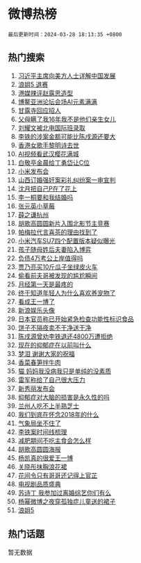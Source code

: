 # 微博热榜

`最后更新时间：2024-03-28 18:13:35 +0800`

## 热门搜索

1. [习近平主席向美方人士详解中国发展](https://m.weibo.cn/search?containerid=100103type%3D1%26t%3D10%26q%3D%23%E4%B9%A0%E8%BF%91%E5%B9%B3%E4%B8%BB%E5%B8%AD%E5%90%91%E7%BE%8E%E6%96%B9%E4%BA%BA%E5%A3%AB%E8%AF%A6%E8%A7%A3%E4%B8%AD%E5%9B%BD%E5%8F%91%E5%B1%95%23&stream_entry_id=51&isnewpage=1&extparam=seat%3D1%26filter_type%3Drealtimehot%26c_type%3D51%26stream_entry_id%3D51%26pos%3D0%26q%3D%2523%25E4%25B9%25A0%25E8%25BF%2591%25E5%25B9%25B3%25E4%25B8%25BB%25E5%25B8%25AD%25E5%2590%2591%25E7%25BE%258E%25E6%2596%25B9%25E4%25BA%25BA%25E5%25A3%25AB%25E8%25AF%25A6%25E8%25A7%25A3%25E4%25B8%25AD%25E5%259B%25BD%25E5%258F%2591%25E5%25B1%2595%2523%26dgr%3D0%26cate%3D10103%26display_time%3D1711620814%26pre_seqid%3D171162081462501554302)
1. [浪姐5 退赛](https://m.weibo.cn/search?containerid=100103type%3D1%26t%3D10%26q%3D%E6%B5%AA%E5%A7%905+%E9%80%80%E8%B5%9B&stream_entry_id=31&isnewpage=1&extparam=seat%3D1%26realpos%3D1%26band_rank%3D1%26pos%3D0%26c_type%3D31%26cate%3D5001%26lcate%3D5001%26stream_entry_id%3D31%26filter_type%3Drealtimehot%26q%3D%25E6%25B5%25AA%25E5%25A7%25905%2520%25E9%2580%2580%25E8%25B5%259B%26flag%3D1%26dgr%3D0%26display_time%3D1711620814%26pre_seqid%3D171162081462501554302)
1. [港媒辣评赵露思造型](https://m.weibo.cn/search?containerid=100103type%3D1%26t%3D10%26q%3D%23%E6%B8%AF%E5%AA%92%E8%BE%A3%E8%AF%84%E8%B5%B5%E9%9C%B2%E6%80%9D%E9%80%A0%E5%9E%8B%23&stream_entry_id=31&isnewpage=1&extparam=seat%3D1%26realpos%3D2%26band_rank%3D2%26pos%3D1%26c_type%3D31%26cate%3D5001%26lcate%3D5001%26stream_entry_id%3D31%26filter_type%3Drealtimehot%26q%3D%2523%25E6%25B8%25AF%25E5%25AA%2592%25E8%25BE%25A3%25E8%25AF%2584%25E8%25B5%25B5%25E9%259C%25B2%25E6%2580%259D%25E9%2580%25A0%25E5%259E%258B%2523%26flag%3D1%26dgr%3D0%26display_time%3D1711620814%26pre_seqid%3D171162081462501554302)
1. [博鳌亚洲论坛会场AI元素满满](https://m.weibo.cn/search?containerid=100103type%3D1%26t%3D10%26q%3D%23%E5%8D%9A%E9%B3%8C%E4%BA%9A%E6%B4%B2%E8%AE%BA%E5%9D%9B%E4%BC%9A%E5%9C%BAAI%E5%85%83%E7%B4%A0%E6%BB%A1%E6%BB%A1%23&stream_entry_id=31&isnewpage=1&extparam=seat%3D1%26realpos%3D3%26band_rank%3D3%26pos%3D2%26c_type%3D31%26cate%3D5001%26lcate%3D5001%26stream_entry_id%3D31%26filter_type%3Drealtimehot%26q%3D%2523%25E5%258D%259A%25E9%25B3%258C%25E4%25BA%259A%25E6%25B4%25B2%25E8%25AE%25BA%25E5%259D%259B%25E4%25BC%259A%25E5%259C%25BAAI%25E5%2585%2583%25E7%25B4%25A0%25E6%25BB%25A1%25E6%25BB%25A1%2523%26flag%3D1%26dgr%3D0%26display_time%3D1711620814%26pre_seqid%3D171162081462501554302)
1. [甘露寺回应招人](https://m.weibo.cn/search?containerid=100103type%3D1%26t%3D10%26q%3D%23%E7%94%98%E9%9C%B2%E5%AF%BA%E5%9B%9E%E5%BA%94%E6%8B%9B%E4%BA%BA%23&stream_entry_id=31&isnewpage=1&extparam=seat%3D1%26realpos%3D4%26band_rank%3D4%26pos%3D3%26c_type%3D31%26cate%3D5001%26lcate%3D5001%26stream_entry_id%3D31%26filter_type%3Drealtimehot%26q%3D%2523%25E7%2594%2598%25E9%259C%25B2%25E5%25AF%25BA%25E5%259B%259E%25E5%25BA%2594%25E6%258B%259B%25E4%25BA%25BA%2523%26flag%3D32768%26dgr%3D0%26display_time%3D1711620814%26pre_seqid%3D171162081462501554302)
1. [父母瞒了我16年我不是他们亲生女儿](https://m.weibo.cn/search?containerid=100103type%3D1%26t%3D10%26q%3D%23%E7%88%B6%E6%AF%8D%E7%9E%92%E4%BA%86%E6%88%9116%E5%B9%B4%E6%88%91%E4%B8%8D%E6%98%AF%E4%BB%96%E4%BB%AC%E4%BA%B2%E7%94%9F%E5%A5%B3%E5%84%BF%23&stream_entry_id=31&isnewpage=1&extparam=seat%3D1%26realpos%3D5%26band_rank%3D5%26pos%3D4%26c_type%3D31%26cate%3D5001%26lcate%3D5001%26stream_entry_id%3D31%26filter_type%3Drealtimehot%26q%3D%2523%25E7%2588%25B6%25E6%25AF%258D%25E7%259E%2592%25E4%25BA%2586%25E6%2588%259116%25E5%25B9%25B4%25E6%2588%2591%25E4%25B8%258D%25E6%2598%25AF%25E4%25BB%2596%25E4%25BB%25AC%25E4%25BA%25B2%25E7%2594%259F%25E5%25A5%25B3%25E5%2584%25BF%2523%26flag%3D1%26dgr%3D0%26display_time%3D1711620814%26pre_seqid%3D171162081462501554302)
1. [刘耀文被北电国际班录取](https://m.weibo.cn/search?containerid=100103type%3D1%26t%3D10%26q%3D%23%E5%88%98%E8%80%80%E6%96%87%E8%A2%AB%E5%8C%97%E7%94%B5%E5%9B%BD%E9%99%85%E7%8F%AD%E5%BD%95%E5%8F%96%23&stream_entry_id=31&isnewpage=1&extparam=seat%3D1%26realpos%3D6%26band_rank%3D6%26pos%3D5%26c_type%3D31%26cate%3D5001%26lcate%3D5001%26stream_entry_id%3D31%26filter_type%3Drealtimehot%26q%3D%2523%25E5%2588%2598%25E8%2580%2580%25E6%2596%2587%25E8%25A2%25AB%25E5%258C%2597%25E7%2594%25B5%25E5%259B%25BD%25E9%2599%2585%25E7%258F%25AD%25E5%25BD%2595%25E5%258F%2596%2523%26flag%3D1%26dgr%3D0%26display_time%3D1711620814%26pre_seqid%3D171162081462501554302)
1. [李铁的涉案金额可能比陈戌源还要大](https://m.weibo.cn/search?containerid=100103type%3D1%26t%3D10%26q%3D%23%E6%9D%8E%E9%93%81%E7%9A%84%E6%B6%89%E6%A1%88%E9%87%91%E9%A2%9D%E5%8F%AF%E8%83%BD%E6%AF%94%E9%99%88%E6%88%8C%E6%BA%90%E8%BF%98%E8%A6%81%E5%A4%A7%23&stream_entry_id=31&isnewpage=1&extparam=seat%3D1%26realpos%3D7%26band_rank%3D7%26pos%3D6%26c_type%3D31%26cate%3D5001%26lcate%3D5001%26stream_entry_id%3D31%26filter_type%3Drealtimehot%26q%3D%2523%25E6%259D%258E%25E9%2593%2581%25E7%259A%2584%25E6%25B6%2589%25E6%25A1%2588%25E9%2587%2591%25E9%25A2%259D%25E5%258F%25AF%25E8%2583%25BD%25E6%25AF%2594%25E9%2599%2588%25E6%2588%258C%25E6%25BA%2590%25E8%25BF%2598%25E8%25A6%2581%25E5%25A4%25A7%2523%26flag%3D1%26dgr%3D0%26display_time%3D1711620814%26pre_seqid%3D171162081462501554302)
1. [香港女歌手黎明诗去世](https://m.weibo.cn/search?containerid=100103type%3D1%26t%3D10%26q%3D%23%E9%A6%99%E6%B8%AF%E5%A5%B3%E6%AD%8C%E6%89%8B%E9%BB%8E%E6%98%8E%E8%AF%97%E5%8E%BB%E4%B8%96%23&stream_entry_id=31&isnewpage=1&extparam=seat%3D1%26realpos%3D8%26band_rank%3D8%26pos%3D7%26c_type%3D31%26cate%3D5001%26lcate%3D5001%26stream_entry_id%3D31%26filter_type%3Drealtimehot%26q%3D%2523%25E9%25A6%2599%25E6%25B8%25AF%25E5%25A5%25B3%25E6%25AD%258C%25E6%2589%258B%25E9%25BB%258E%25E6%2598%258E%25E8%25AF%2597%25E5%258E%25BB%25E4%25B8%2596%2523%26flag%3D1%26dgr%3D0%26display_time%3D1711620814%26pre_seqid%3D171162081462501554302)
1. [AI视频看武汉樱花满城](https://m.weibo.cn/search?containerid=100103type%3D1%26t%3D10%26q%3D%23AI%E8%A7%86%E9%A2%91%E7%9C%8B%E6%AD%A6%E6%B1%89%E6%A8%B1%E8%8A%B1%E6%BB%A1%E5%9F%8E%23&stream_entry_id=31&isnewpage=1&extparam=seat%3D1%26realpos%3D9%26band_rank%3D9%26pos%3D8%26c_type%3D31%26cate%3D5001%26lcate%3D5001%26stream_entry_id%3D31%26filter_type%3Drealtimehot%26q%3D%2523AI%25E8%25A7%2586%25E9%25A2%2591%25E7%259C%258B%25E6%25AD%25A6%25E6%25B1%2589%25E6%25A8%25B1%25E8%258A%25B1%25E6%25BB%25A1%25E5%259F%258E%2523%26flag%3D32768%26dgr%3D0%26display_time%3D1711620814%26pre_seqid%3D171162081462501554302)
1. [白敬亭金晨给丁勇岱让C位](https://m.weibo.cn/search?containerid=100103type%3D1%26t%3D10%26q%3D%23%E7%99%BD%E6%95%AC%E4%BA%AD%E9%87%91%E6%99%A8%E7%BB%99%E4%B8%81%E5%8B%87%E5%B2%B1%E8%AE%A9C%E4%BD%8D%23&stream_entry_id=31&isnewpage=1&extparam=seat%3D1%26realpos%3D10%26band_rank%3D10%26pos%3D9%26c_type%3D31%26cate%3D5001%26lcate%3D5001%26stream_entry_id%3D31%26filter_type%3Drealtimehot%26q%3D%2523%25E7%2599%25BD%25E6%2595%25AC%25E4%25BA%25AD%25E9%2587%2591%25E6%2599%25A8%25E7%25BB%2599%25E4%25B8%2581%25E5%258B%2587%25E5%25B2%25B1%25E8%25AE%25A9C%25E4%25BD%258D%2523%26flag%3D1%26dgr%3D0%26display_time%3D1711620814%26pre_seqid%3D171162081462501554302)
1. [小米发布会](https://m.weibo.cn/search?containerid=100103type%3D1%26t%3D10%26q%3D%E5%B0%8F%E7%B1%B3%E5%8F%91%E5%B8%83%E4%BC%9A&stream_entry_id=31&isnewpage=1&extparam=seat%3D1%26realpos%3D11%26band_rank%3D11%26pos%3D10%26c_type%3D31%26cate%3D5001%26lcate%3D5001%26stream_entry_id%3D31%26filter_type%3Drealtimehot%26q%3D%25E5%25B0%258F%25E7%25B1%25B3%25E5%258F%2591%25E5%25B8%2583%25E4%25BC%259A%26flag%3D1%26dgr%3D0%26display_time%3D1711620814%26pre_seqid%3D171162081462501554302)
1. [山西订婚强奸案彩礼纠纷案一审宣判](https://m.weibo.cn/search?containerid=100103type%3D1%26t%3D10%26q%3D%23%E5%B1%B1%E8%A5%BF%E8%AE%A2%E5%A9%9A%E5%BC%BA%E5%A5%B8%E6%A1%88%E5%BD%A9%E7%A4%BC%E7%BA%A0%E7%BA%B7%E6%A1%88%E4%B8%80%E5%AE%A1%E5%AE%A3%E5%88%A4%23&stream_entry_id=31&isnewpage=1&extparam=seat%3D1%26realpos%3D12%26band_rank%3D12%26pos%3D11%26c_type%3D31%26cate%3D5001%26lcate%3D5001%26stream_entry_id%3D31%26filter_type%3Drealtimehot%26q%3D%2523%25E5%25B1%25B1%25E8%25A5%25BF%25E8%25AE%25A2%25E5%25A9%259A%25E5%25BC%25BA%25E5%25A5%25B8%25E6%25A1%2588%25E5%25BD%25A9%25E7%25A4%25BC%25E7%25BA%25A0%25E7%25BA%25B7%25E6%25A1%2588%25E4%25B8%2580%25E5%25AE%25A1%25E5%25AE%25A3%25E5%2588%25A4%2523%26flag%3D2%26dgr%3D0%26display_time%3D1711620814%26pre_seqid%3D171162081462501554302)
1. [沈月把自己P在了花上](https://m.weibo.cn/search?containerid=100103type%3D1%26t%3D10%26q%3D%23%E6%B2%88%E6%9C%88%E6%8A%8A%E8%87%AA%E5%B7%B1P%E5%9C%A8%E4%BA%86%E8%8A%B1%E4%B8%8A%23&stream_entry_id=31&isnewpage=1&extparam=seat%3D1%26realpos%3D13%26band_rank%3D13%26pos%3D12%26c_type%3D31%26cate%3D5001%26lcate%3D5001%26stream_entry_id%3D31%26filter_type%3Drealtimehot%26q%3D%2523%25E6%25B2%2588%25E6%259C%2588%25E6%258A%258A%25E8%2587%25AA%25E5%25B7%25B1P%25E5%259C%25A8%25E4%25BA%2586%25E8%258A%25B1%25E4%25B8%258A%2523%26flag%3D1%26dgr%3D0%26display_time%3D1711620814%26pre_seqid%3D171162081462501554302)
1. [李一桐要和我结婚吗](https://m.weibo.cn/search?containerid=100103type%3D1%26t%3D10%26q%3D%23%E6%9D%8E%E4%B8%80%E6%A1%90%E8%A6%81%E5%92%8C%E6%88%91%E7%BB%93%E5%A9%9A%E5%90%97%23&stream_entry_id=31&isnewpage=1&extparam=seat%3D1%26realpos%3D14%26band_rank%3D14%26pos%3D13%26c_type%3D31%26cate%3D5001%26lcate%3D5001%26stream_entry_id%3D31%26filter_type%3Drealtimehot%26q%3D%2523%25E6%259D%258E%25E4%25B8%2580%25E6%25A1%2590%25E8%25A6%2581%25E5%2592%258C%25E6%2588%2591%25E7%25BB%2593%25E5%25A9%259A%25E5%2590%2597%2523%26flag%3D1%26dgr%3D0%26display_time%3D1711620814%26pre_seqid%3D171162081462501554302)
1. [张元英小草莓](https://m.weibo.cn/search?containerid=100103type%3D1%26t%3D10%26q%3D%23%E5%BC%A0%E5%85%83%E8%8B%B1%E5%B0%8F%E8%8D%89%E8%8E%93%23&stream_entry_id=31&isnewpage=1&extparam=seat%3D1%26realpos%3D15%26band_rank%3D15%26pos%3D14%26c_type%3D31%26cate%3D5001%26lcate%3D5001%26stream_entry_id%3D31%26filter_type%3Drealtimehot%26q%3D%2523%25E5%25BC%25A0%25E5%2585%2583%25E8%258B%25B1%25E5%25B0%258F%25E8%258D%2589%25E8%258E%2593%2523%26flag%3D0%26dgr%3D0%26display_time%3D1711620814%26pre_seqid%3D171162081462501554302)
1. [薛之谦杭州](https://m.weibo.cn/search?containerid=100103type%3D1%26t%3D10%26q%3D%E8%96%9B%E4%B9%8B%E8%B0%A6%E6%9D%AD%E5%B7%9E&stream_entry_id=31&isnewpage=1&extparam=seat%3D1%26realpos%3D16%26band_rank%3D16%26pos%3D15%26c_type%3D31%26cate%3D5001%26lcate%3D5001%26stream_entry_id%3D31%26filter_type%3Drealtimehot%26q%3D%25E8%2596%259B%25E4%25B9%258B%25E8%25B0%25A6%25E6%259D%25AD%25E5%25B7%259E%26flag%3D1%26dgr%3D0%26display_time%3D1711620814%26pre_seqid%3D171162081462501554302)
1. [胡歌高圆圆新片入围北影节主竞赛](https://m.weibo.cn/search?containerid=100103type%3D1%26t%3D10%26q%3D%23%E8%83%A1%E6%AD%8C%E9%AB%98%E5%9C%86%E5%9C%86%E6%96%B0%E7%89%87%E5%85%A5%E5%9B%B4%E5%8C%97%E5%BD%B1%E8%8A%82%E4%B8%BB%E7%AB%9E%E8%B5%9B%23&stream_entry_id=31&isnewpage=1&extparam=seat%3D1%26realpos%3D17%26band_rank%3D17%26pos%3D16%26c_type%3D31%26cate%3D5001%26lcate%3D5001%26stream_entry_id%3D31%26filter_type%3Drealtimehot%26q%3D%2523%25E8%2583%25A1%25E6%25AD%258C%25E9%25AB%2598%25E5%259C%2586%25E5%259C%2586%25E6%2596%25B0%25E7%2589%2587%25E5%2585%25A5%25E5%259B%25B4%25E5%258C%2597%25E5%25BD%25B1%25E8%258A%2582%25E4%25B8%25BB%25E7%25AB%259E%25E8%25B5%259B%2523%26flag%3D1%26dgr%3D0%26display_time%3D1711620814%26pre_seqid%3D171162081462501554302)
1. [帕梅拉代言喜茶的理由找到了](https://m.weibo.cn/search?containerid=100103type%3D1%26t%3D10%26q%3D%23%E5%B8%95%E6%A2%85%E6%8B%89%E4%BB%A3%E8%A8%80%E5%96%9C%E8%8C%B6%E7%9A%84%E7%90%86%E7%94%B1%E6%89%BE%E5%88%B0%E4%BA%86%23&stream_entry_id=31&isnewpage=1&extparam=seat%3D1%26realpos%3D18%26band_rank%3D18%26pos%3D17%26c_type%3D31%26cate%3D5001%26lcate%3D5001%26stream_entry_id%3D31%26filter_type%3Drealtimehot%26q%3D%2523%25E5%25B8%2595%25E6%25A2%2585%25E6%258B%2589%25E4%25BB%25A3%25E8%25A8%2580%25E5%2596%259C%25E8%258C%25B6%25E7%259A%2584%25E7%2590%2586%25E7%2594%25B1%25E6%2589%25BE%25E5%2588%25B0%25E4%25BA%2586%2523%26flag%3D0%26dgr%3D0%26adid%3D229358%26display_time%3D1711620814%26pre_seqid%3D171162081462501554302)
1. [小米汽车SU7四个配置版本疑似曝光](https://m.weibo.cn/search?containerid=100103type%3D1%26t%3D10%26q%3D%23%E5%B0%8F%E7%B1%B3%E6%B1%BD%E8%BD%A6SU7%E5%9B%9B%E4%B8%AA%E9%85%8D%E7%BD%AE%E7%89%88%E6%9C%AC%E7%96%91%E4%BC%BC%E6%9B%9D%E5%85%89%23&stream_entry_id=31&isnewpage=1&extparam=seat%3D1%26realpos%3D19%26band_rank%3D19%26pos%3D18%26c_type%3D31%26cate%3D5001%26lcate%3D5001%26stream_entry_id%3D31%26filter_type%3Drealtimehot%26q%3D%2523%25E5%25B0%258F%25E7%25B1%25B3%25E6%25B1%25BD%25E8%25BD%25A6SU7%25E5%259B%259B%25E4%25B8%25AA%25E9%2585%258D%25E7%25BD%25AE%25E7%2589%2588%25E6%259C%25AC%25E7%2596%2591%25E4%25BC%25BC%25E6%259B%259D%25E5%2585%2589%2523%26flag%3D0%26dgr%3D0%26display_time%3D1711620814%26pre_seqid%3D171162081462501554302)
1. [孩子随母姓后夫妻陷入博弈](https://m.weibo.cn/search?containerid=100103type%3D1%26t%3D10%26q%3D%23%E5%AD%A9%E5%AD%90%E9%9A%8F%E6%AF%8D%E5%A7%93%E5%90%8E%E5%A4%AB%E5%A6%BB%E9%99%B7%E5%85%A5%E5%8D%9A%E5%BC%88%23&stream_entry_id=31&isnewpage=1&extparam=seat%3D1%26realpos%3D20%26band_rank%3D20%26pos%3D19%26c_type%3D31%26cate%3D5001%26lcate%3D5001%26stream_entry_id%3D31%26filter_type%3Drealtimehot%26q%3D%2523%25E5%25AD%25A9%25E5%25AD%2590%25E9%259A%258F%25E6%25AF%258D%25E5%25A7%2593%25E5%2590%258E%25E5%25A4%25AB%25E5%25A6%25BB%25E9%2599%25B7%25E5%2585%25A5%25E5%258D%259A%25E5%25BC%2588%2523%26flag%3D0%26dgr%3D0%26display_time%3D1711620814%26pre_seqid%3D171162081462501554302)
1. [负债4万考公上岸值得吗](https://m.weibo.cn/search?containerid=100103type%3D1%26t%3D10%26q%3D%23%E8%B4%9F%E5%80%BA4%E4%B8%87%E8%80%83%E5%85%AC%E4%B8%8A%E5%B2%B8%E5%80%BC%E5%BE%97%E5%90%97%23&stream_entry_id=31&isnewpage=1&extparam=seat%3D1%26realpos%3D21%26band_rank%3D21%26pos%3D20%26c_type%3D31%26cate%3D5001%26lcate%3D5001%26stream_entry_id%3D31%26filter_type%3Drealtimehot%26q%3D%2523%25E8%25B4%259F%25E5%2580%25BA4%25E4%25B8%2587%25E8%2580%2583%25E5%2585%25AC%25E4%25B8%258A%25E5%25B2%25B8%25E5%2580%25BC%25E5%25BE%2597%25E5%2590%2597%2523%26flag%3D1%26dgr%3D0%26display_time%3D1711620814%26pre_seqid%3D171162081462501554302)
1. [贾乃亮买10斤瓜子坐绿皮火车](https://m.weibo.cn/search?containerid=100103type%3D1%26t%3D10%26q%3D%23%E8%B4%BE%E4%B9%83%E4%BA%AE%E4%B9%B010%E6%96%A4%E7%93%9C%E5%AD%90%E5%9D%90%E7%BB%BF%E7%9A%AE%E7%81%AB%E8%BD%A6%23&stream_entry_id=31&isnewpage=1&extparam=seat%3D1%26realpos%3D22%26band_rank%3D22%26pos%3D21%26c_type%3D31%26cate%3D5001%26lcate%3D5001%26stream_entry_id%3D31%26filter_type%3Drealtimehot%26q%3D%2523%25E8%25B4%25BE%25E4%25B9%2583%25E4%25BA%25AE%25E4%25B9%25B010%25E6%2596%25A4%25E7%2593%259C%25E5%25AD%2590%25E5%259D%2590%25E7%25BB%25BF%25E7%259A%25AE%25E7%2581%25AB%25E8%25BD%25A6%2523%26flag%3D1%26dgr%3D0%26display_time%3D1711620814%26pre_seqid%3D171162081462501554302)
1. [偷看前夫哥被发现的尴尬瞬间](https://m.weibo.cn/search?containerid=100103type%3D1%26t%3D10%26q%3D%23%E5%81%B7%E7%9C%8B%E5%89%8D%E5%A4%AB%E5%93%A5%E8%A2%AB%E5%8F%91%E7%8E%B0%E7%9A%84%E5%B0%B4%E5%B0%AC%E7%9E%AC%E9%97%B4%23&stream_entry_id=31&isnewpage=1&extparam=seat%3D1%26realpos%3D23%26band_rank%3D23%26pos%3D22%26c_type%3D31%26cate%3D5001%26lcate%3D5001%26stream_entry_id%3D31%26filter_type%3Drealtimehot%26q%3D%2523%25E5%2581%25B7%25E7%259C%258B%25E5%2589%258D%25E5%25A4%25AB%25E5%2593%25A5%25E8%25A2%25AB%25E5%258F%2591%25E7%258E%25B0%25E7%259A%2584%25E5%25B0%25B4%25E5%25B0%25AC%25E7%259E%25AC%25E9%2597%25B4%2523%26flag%3D1%26dgr%3D0%26display_time%3D1711620814%26pre_seqid%3D171162081462501554302)
1. [月经第一天是最疼的](https://m.weibo.cn/search?containerid=100103type%3D1%26t%3D10%26q%3D%23%E6%9C%88%E7%BB%8F%E7%AC%AC%E4%B8%80%E5%A4%A9%E6%98%AF%E6%9C%80%E7%96%BC%E7%9A%84%23&stream_entry_id=31&isnewpage=1&extparam=seat%3D1%26realpos%3D24%26band_rank%3D24%26pos%3D23%26c_type%3D31%26cate%3D5001%26lcate%3D5001%26stream_entry_id%3D31%26filter_type%3Drealtimehot%26q%3D%2523%25E6%259C%2588%25E7%25BB%258F%25E7%25AC%25AC%25E4%25B8%2580%25E5%25A4%25A9%25E6%2598%25AF%25E6%259C%2580%25E7%2596%25BC%25E7%259A%2584%2523%26flag%3D0%26dgr%3D0%26display_time%3D1711620814%26pre_seqid%3D171162081462501554302)
1. [终于知道年轻人为什么喜欢养宠物了](https://m.weibo.cn/search?containerid=100103type%3D1%26t%3D10%26q%3D%23%E7%BB%88%E4%BA%8E%E7%9F%A5%E9%81%93%E5%B9%B4%E8%BD%BB%E4%BA%BA%E4%B8%BA%E4%BB%80%E4%B9%88%E5%96%9C%E6%AC%A2%E5%85%BB%E5%AE%A0%E7%89%A9%E4%BA%86%23&stream_entry_id=31&isnewpage=1&extparam=seat%3D1%26realpos%3D25%26band_rank%3D25%26pos%3D24%26c_type%3D31%26cate%3D5001%26lcate%3D5001%26stream_entry_id%3D31%26filter_type%3Drealtimehot%26q%3D%2523%25E7%25BB%2588%25E4%25BA%258E%25E7%259F%25A5%25E9%2581%2593%25E5%25B9%25B4%25E8%25BD%25BB%25E4%25BA%25BA%25E4%25B8%25BA%25E4%25BB%2580%25E4%25B9%2588%25E5%2596%259C%25E6%25AC%25A2%25E5%2585%25BB%25E5%25AE%25A0%25E7%2589%25A9%25E4%25BA%2586%2523%26flag%3D1%26dgr%3D0%26display_time%3D1711620814%26pre_seqid%3D171162081462501554302)
1. [看成王一博了](https://m.weibo.cn/search?containerid=100103type%3D1%26t%3D10%26q%3D%E7%9C%8B%E6%88%90%E7%8E%8B%E4%B8%80%E5%8D%9A%E4%BA%86&stream_entry_id=31&isnewpage=1&extparam=seat%3D1%26realpos%3D26%26band_rank%3D26%26pos%3D25%26c_type%3D31%26cate%3D5001%26lcate%3D5001%26stream_entry_id%3D31%26filter_type%3Drealtimehot%26q%3D%25E7%259C%258B%25E6%2588%2590%25E7%258E%258B%25E4%25B8%2580%25E5%258D%259A%25E4%25BA%2586%26flag%3D1%26dgr%3D0%26display_time%3D1711620814%26pre_seqid%3D171162081462501554302)
1. [新浪娱乐头像](https://m.weibo.cn/search?containerid=100103type%3D1%26t%3D10%26q%3D%E6%96%B0%E6%B5%AA%E5%A8%B1%E4%B9%90%E5%A4%B4%E5%83%8F&stream_entry_id=31&isnewpage=1&extparam=seat%3D1%26realpos%3D27%26band_rank%3D27%26pos%3D26%26c_type%3D31%26cate%3D5001%26lcate%3D5001%26stream_entry_id%3D31%26filter_type%3Drealtimehot%26q%3D%25E6%2596%25B0%25E6%25B5%25AA%25E5%25A8%25B1%25E4%25B9%2590%25E5%25A4%25B4%25E5%2583%258F%26flag%3D1%26dgr%3D0%26display_time%3D1711620814%26pre_seqid%3D171162081462501554302)
1. [日本官员称已开始紧急检查功能性标识食品](https://m.weibo.cn/search?containerid=100103type%3D1%26t%3D10%26q%3D%23%E6%97%A5%E6%9C%AC%E5%AE%98%E5%91%98%E7%A7%B0%E5%B7%B2%E5%BC%80%E5%A7%8B%E7%B4%A7%E6%80%A5%E6%A3%80%E6%9F%A5%E5%8A%9F%E8%83%BD%E6%80%A7%E6%A0%87%E8%AF%86%E9%A3%9F%E5%93%81%23&stream_entry_id=31&isnewpage=1&extparam=seat%3D1%26realpos%3D28%26band_rank%3D28%26pos%3D27%26c_type%3D31%26cate%3D5001%26lcate%3D5001%26stream_entry_id%3D31%26filter_type%3Drealtimehot%26q%3D%2523%25E6%2597%25A5%25E6%259C%25AC%25E5%25AE%2598%25E5%2591%2598%25E7%25A7%25B0%25E5%25B7%25B2%25E5%25BC%2580%25E5%25A7%258B%25E7%25B4%25A7%25E6%2580%25A5%25E6%25A3%2580%25E6%259F%25A5%25E5%258A%259F%25E8%2583%25BD%25E6%2580%25A7%25E6%25A0%2587%25E8%25AF%2586%25E9%25A3%259F%25E5%2593%2581%2523%26flag%3D0%26dgr%3D0%26display_time%3D1711620814%26pre_seqid%3D171162081462501554302)
1. [饼子不隔夜卖不干净送干净](https://m.weibo.cn/search?containerid=100103type%3D1%26t%3D10%26q%3D%23%E9%A5%BC%E5%AD%90%E4%B8%8D%E9%9A%94%E5%A4%9C%E5%8D%96%E4%B8%8D%E5%B9%B2%E5%87%80%E9%80%81%E5%B9%B2%E5%87%80%23&stream_entry_id=31&isnewpage=1&extparam=seat%3D1%26realpos%3D29%26band_rank%3D29%26pos%3D28%26c_type%3D31%26cate%3D5001%26lcate%3D5001%26stream_entry_id%3D31%26filter_type%3Drealtimehot%26q%3D%2523%25E9%25A5%25BC%25E5%25AD%2590%25E4%25B8%258D%25E9%259A%2594%25E5%25A4%259C%25E5%258D%2596%25E4%25B8%258D%25E5%25B9%25B2%25E5%2587%2580%25E9%2580%2581%25E5%25B9%25B2%25E5%2587%2580%2523%26flag%3D0%26dgr%3D0%26display_time%3D1711620814%26pre_seqid%3D171162081462501554302)
1. [陈戌源曾劝李铁退还4800万遭拒绝](https://m.weibo.cn/search?containerid=100103type%3D1%26t%3D10%26q%3D%23%E9%99%88%E6%88%8C%E6%BA%90%E6%9B%BE%E5%8A%9D%E6%9D%8E%E9%93%81%E9%80%80%E8%BF%984800%E4%B8%87%E9%81%AD%E6%8B%92%E7%BB%9D%23&stream_entry_id=31&isnewpage=1&extparam=seat%3D1%26realpos%3D30%26band_rank%3D30%26pos%3D29%26c_type%3D31%26cate%3D5001%26lcate%3D5001%26stream_entry_id%3D31%26filter_type%3Drealtimehot%26q%3D%2523%25E9%2599%2588%25E6%2588%258C%25E6%25BA%2590%25E6%259B%25BE%25E5%258A%259D%25E6%259D%258E%25E9%2593%2581%25E9%2580%2580%25E8%25BF%25984800%25E4%25B8%2587%25E9%2581%25AD%25E6%258B%2592%25E7%25BB%259D%2523%26flag%3D0%26dgr%3D0%26display_time%3D1711620814%26pre_seqid%3D171162081462501554302)
1. [现在的抑郁症在以前叫什么](https://m.weibo.cn/search?containerid=100103type%3D1%26t%3D10%26q%3D%E7%8E%B0%E5%9C%A8%E7%9A%84%E6%8A%91%E9%83%81%E7%97%87%E5%9C%A8%E4%BB%A5%E5%89%8D%E5%8F%AB%E4%BB%80%E4%B9%88&stream_entry_id=31&isnewpage=1&extparam=seat%3D1%26realpos%3D31%26band_rank%3D31%26pos%3D30%26c_type%3D31%26cate%3D5001%26lcate%3D5001%26stream_entry_id%3D31%26filter_type%3Drealtimehot%26q%3D%25E7%258E%25B0%25E5%259C%25A8%25E7%259A%2584%25E6%258A%2591%25E9%2583%2581%25E7%2597%2587%25E5%259C%25A8%25E4%25BB%25A5%25E5%2589%258D%25E5%258F%25AB%25E4%25BB%2580%25E4%25B9%2588%26flag%3D1%26dgr%3D0%26display_time%3D1711620814%26pre_seqid%3D171162081462501554302)
1. [梦泪 谢谢大家的祝福](https://m.weibo.cn/search?containerid=100103type%3D1%26t%3D10%26q%3D%E6%A2%A6%E6%B3%AA+%E8%B0%A2%E8%B0%A2%E5%A4%A7%E5%AE%B6%E7%9A%84%E7%A5%9D%E7%A6%8F&stream_entry_id=31&isnewpage=1&extparam=seat%3D1%26realpos%3D32%26band_rank%3D32%26pos%3D31%26c_type%3D31%26cate%3D5001%26lcate%3D5001%26stream_entry_id%3D31%26filter_type%3Drealtimehot%26q%3D%25E6%25A2%25A6%25E6%25B3%25AA%2520%25E8%25B0%25A2%25E8%25B0%25A2%25E5%25A4%25A7%25E5%25AE%25B6%25E7%259A%2584%25E7%25A5%259D%25E7%25A6%258F%26flag%3D1%26dgr%3D0%26display_time%3D1711620814%26pre_seqid%3D171162081462501554302)
1. [香菜春笋拌牛肉](https://m.weibo.cn/search?containerid=100103type%3D1%26t%3D10%26q%3D%E9%A6%99%E8%8F%9C%E6%98%A5%E7%AC%8B%E6%8B%8C%E7%89%9B%E8%82%89&stream_entry_id=31&isnewpage=1&extparam=seat%3D1%26realpos%3D33%26band_rank%3D33%26pos%3D32%26c_type%3D31%26cate%3D5001%26lcate%3D5001%26stream_entry_id%3D31%26filter_type%3Drealtimehot%26q%3D%25E9%25A6%2599%25E8%258F%259C%25E6%2598%25A5%25E7%25AC%258B%25E6%258B%258C%25E7%2589%259B%25E8%2582%2589%26flag%3D1%26dgr%3D0%26display_time%3D1711620814%26pre_seqid%3D171162081462501554302)
1. [猫 妈妈我没病我只是单纯的没素质](https://m.weibo.cn/search?containerid=100103type%3D1%26t%3D10%26q%3D%E7%8C%AB+%E5%A6%88%E5%A6%88%E6%88%91%E6%B2%A1%E7%97%85%E6%88%91%E5%8F%AA%E6%98%AF%E5%8D%95%E7%BA%AF%E7%9A%84%E6%B2%A1%E7%B4%A0%E8%B4%A8&stream_entry_id=31&isnewpage=1&extparam=seat%3D1%26realpos%3D34%26band_rank%3D34%26pos%3D33%26c_type%3D31%26cate%3D5001%26lcate%3D5001%26stream_entry_id%3D31%26filter_type%3Drealtimehot%26q%3D%25E7%258C%25AB%2520%25E5%25A6%2588%25E5%25A6%2588%25E6%2588%2591%25E6%25B2%25A1%25E7%2597%2585%25E6%2588%2591%25E5%258F%25AA%25E6%2598%25AF%25E5%258D%2595%25E7%25BA%25AF%25E7%259A%2584%25E6%25B2%25A1%25E7%25B4%25A0%25E8%25B4%25A8%26flag%3D1%26dgr%3D0%26display_time%3D1711620814%26pre_seqid%3D171162081462501554302)
1. [雷军称给了自己很大压力](https://m.weibo.cn/search?containerid=100103type%3D1%26t%3D10%26q%3D%23%E9%9B%B7%E5%86%9B%E7%A7%B0%E7%BB%99%E4%BA%86%E8%87%AA%E5%B7%B1%E5%BE%88%E5%A4%A7%E5%8E%8B%E5%8A%9B%23&stream_entry_id=31&isnewpage=1&extparam=seat%3D1%26realpos%3D35%26band_rank%3D35%26pos%3D34%26c_type%3D31%26cate%3D5001%26lcate%3D5001%26stream_entry_id%3D31%26filter_type%3Drealtimehot%26q%3D%2523%25E9%259B%25B7%25E5%2586%259B%25E7%25A7%25B0%25E7%25BB%2599%25E4%25BA%2586%25E8%2587%25AA%25E5%25B7%25B1%25E5%25BE%2588%25E5%25A4%25A7%25E5%258E%258B%25E5%258A%259B%2523%26flag%3D1%26dgr%3D0%26display_time%3D1711620814%26pre_seqid%3D171162081462501554302)
1. [新秀丽发布会](https://m.weibo.cn/search?containerid=100103type%3D1%26t%3D10%26q%3D%E6%96%B0%E7%A7%80%E4%B8%BD%E5%8F%91%E5%B8%83%E4%BC%9A&stream_entry_id=31&isnewpage=1&extparam=seat%3D1%26realpos%3D36%26band_rank%3D36%26pos%3D35%26c_type%3D31%26cate%3D5001%26lcate%3D5001%26stream_entry_id%3D31%26filter_type%3Drealtimehot%26q%3D%25E6%2596%25B0%25E7%25A7%2580%25E4%25B8%25BD%25E5%258F%2591%25E5%25B8%2583%25E4%25BC%259A%26flag%3D1%26dgr%3D0%26display_time%3D1711620814%26pre_seqid%3D171162081462501554302)
1. [抑郁症对大脑的损害是永久性的吗](https://m.weibo.cn/search?containerid=100103type%3D1%26t%3D10%26q%3D%23%E6%8A%91%E9%83%81%E7%97%87%E5%AF%B9%E5%A4%A7%E8%84%91%E7%9A%84%E6%8D%9F%E5%AE%B3%E6%98%AF%E6%B0%B8%E4%B9%85%E6%80%A7%E7%9A%84%E5%90%97%23&stream_entry_id=31&isnewpage=1&extparam=seat%3D1%26realpos%3D37%26band_rank%3D37%26pos%3D36%26c_type%3D31%26cate%3D5001%26lcate%3D5001%26stream_entry_id%3D31%26filter_type%3Drealtimehot%26q%3D%2523%25E6%258A%2591%25E9%2583%2581%25E7%2597%2587%25E5%25AF%25B9%25E5%25A4%25A7%25E8%2584%2591%25E7%259A%2584%25E6%258D%259F%25E5%25AE%25B3%25E6%2598%25AF%25E6%25B0%25B8%25E4%25B9%2585%25E6%2580%25A7%25E7%259A%2584%25E5%2590%2597%2523%26flag%3D0%26dgr%3D0%26display_time%3D1711620814%26pre_seqid%3D171162081462501554302)
1. [兰州人吃不上半熟芝士](https://m.weibo.cn/search?containerid=100103type%3D1%26t%3D10%26q%3D%23%E5%85%B0%E5%B7%9E%E4%BA%BA%E5%90%83%E4%B8%8D%E4%B8%8A%E5%8D%8A%E7%86%9F%E8%8A%9D%E5%A3%AB%23&stream_entry_id=31&isnewpage=1&extparam=seat%3D1%26realpos%3D38%26band_rank%3D38%26pos%3D37%26c_type%3D31%26cate%3D5001%26lcate%3D5001%26stream_entry_id%3D31%26filter_type%3Drealtimehot%26q%3D%2523%25E5%2585%25B0%25E5%25B7%259E%25E4%25BA%25BA%25E5%2590%2583%25E4%25B8%258D%25E4%25B8%258A%25E5%258D%258A%25E7%2586%259F%25E8%258A%259D%25E5%25A3%25AB%2523%26flag%3D1%26dgr%3D0%26display_time%3D1711620814%26pre_seqid%3D171162081462501554302)
1. [我们到底在怀念2018年的什么](https://m.weibo.cn/search?containerid=100103type%3D1%26t%3D10%26q%3D%23%E6%88%91%E4%BB%AC%E5%88%B0%E5%BA%95%E5%9C%A8%E6%80%80%E5%BF%B52018%E5%B9%B4%E7%9A%84%E4%BB%80%E4%B9%88%23&stream_entry_id=31&isnewpage=1&extparam=seat%3D1%26realpos%3D39%26band_rank%3D39%26pos%3D38%26c_type%3D31%26cate%3D5001%26lcate%3D5001%26stream_entry_id%3D31%26filter_type%3Drealtimehot%26q%3D%2523%25E6%2588%2591%25E4%25BB%25AC%25E5%2588%25B0%25E5%25BA%2595%25E5%259C%25A8%25E6%2580%2580%25E5%25BF%25B52018%25E5%25B9%25B4%25E7%259A%2584%25E4%25BB%2580%25E4%25B9%2588%2523%26flag%3D1%26dgr%3D0%26display_time%3D1711620814%26pre_seqid%3D171162081462501554302)
1. [气象局坐不住了](https://m.weibo.cn/search?containerid=100103type%3D1%26t%3D10%26q%3D%23%E6%B0%94%E8%B1%A1%E5%B1%80%E5%9D%90%E4%B8%8D%E4%BD%8F%E4%BA%86%23&stream_entry_id=31&isnewpage=1&extparam=seat%3D1%26realpos%3D40%26band_rank%3D40%26pos%3D39%26c_type%3D31%26cate%3D5001%26lcate%3D5001%26stream_entry_id%3D31%26filter_type%3Drealtimehot%26q%3D%2523%25E6%25B0%2594%25E8%25B1%25A1%25E5%25B1%2580%25E5%259D%2590%25E4%25B8%258D%25E4%25BD%258F%25E4%25BA%2586%2523%26flag%3D0%26dgr%3D0%26adid%3D229510%26display_time%3D1711620814%26pre_seqid%3D171162081462501554302)
1. [李铁案时间线梳理](https://m.weibo.cn/search?containerid=100103type%3D1%26t%3D10%26q%3D%23%E6%9D%8E%E9%93%81%E6%A1%88%E6%97%B6%E9%97%B4%E7%BA%BF%E6%A2%B3%E7%90%86%23&stream_entry_id=31&isnewpage=1&extparam=seat%3D1%26realpos%3D41%26band_rank%3D41%26pos%3D40%26c_type%3D31%26cate%3D5001%26lcate%3D5001%26stream_entry_id%3D31%26filter_type%3Drealtimehot%26q%3D%2523%25E6%259D%258E%25E9%2593%2581%25E6%25A1%2588%25E6%2597%25B6%25E9%2597%25B4%25E7%25BA%25BF%25E6%25A2%25B3%25E7%2590%2586%2523%26flag%3D0%26dgr%3D0%26display_time%3D1711620814%26pre_seqid%3D171162081462501554302)
1. [减肥期间不吃主食会怎么样](https://m.weibo.cn/search?containerid=100103type%3D1%26t%3D10%26q%3D%23%E5%87%8F%E8%82%A5%E6%9C%9F%E9%97%B4%E4%B8%8D%E5%90%83%E4%B8%BB%E9%A3%9F%E4%BC%9A%E6%80%8E%E4%B9%88%E6%A0%B7%23&stream_entry_id=31&isnewpage=1&extparam=seat%3D1%26realpos%3D42%26band_rank%3D42%26pos%3D41%26c_type%3D31%26cate%3D5001%26lcate%3D5001%26stream_entry_id%3D31%26filter_type%3Drealtimehot%26q%3D%2523%25E5%2587%258F%25E8%2582%25A5%25E6%259C%259F%25E9%2597%25B4%25E4%25B8%258D%25E5%2590%2583%25E4%25B8%25BB%25E9%25A3%259F%25E4%25BC%259A%25E6%2580%258E%25E4%25B9%2588%25E6%25A0%25B7%2523%26flag%3D0%26dgr%3D0%26display_time%3D1711620814%26pre_seqid%3D171162081462501554302)
1. [胡歌高圆圆海报](https://m.weibo.cn/search?containerid=100103type%3D1%26t%3D10%26q%3D%23%E8%83%A1%E6%AD%8C%E9%AB%98%E5%9C%86%E5%9C%86%E6%B5%B7%E6%8A%A5%23&stream_entry_id=31&isnewpage=1&extparam=seat%3D1%26realpos%3D43%26band_rank%3D43%26pos%3D42%26c_type%3D31%26cate%3D5001%26lcate%3D5001%26stream_entry_id%3D31%26filter_type%3Drealtimehot%26q%3D%2523%25E8%2583%25A1%25E6%25AD%258C%25E9%25AB%2598%25E5%259C%2586%25E5%259C%2586%25E6%25B5%25B7%25E6%258A%25A5%2523%26flag%3D1%26dgr%3D0%26display_time%3D1711620814%26pre_seqid%3D171162081462501554302)
1. [杨凯真的很爱王一博](https://m.weibo.cn/search?containerid=100103type%3D1%26t%3D10%26q%3D%E6%9D%A8%E5%87%AF%E7%9C%9F%E7%9A%84%E5%BE%88%E7%88%B1%E7%8E%8B%E4%B8%80%E5%8D%9A&stream_entry_id=31&isnewpage=1&extparam=seat%3D1%26realpos%3D44%26band_rank%3D44%26pos%3D43%26c_type%3D31%26cate%3D5001%26lcate%3D5001%26stream_entry_id%3D31%26filter_type%3Drealtimehot%26q%3D%25E6%259D%25A8%25E5%2587%25AF%25E7%259C%259F%25E7%259A%2584%25E5%25BE%2588%25E7%2588%25B1%25E7%258E%258B%25E4%25B8%2580%25E5%258D%259A%26flag%3D1%26dgr%3D0%26display_time%3D1711620814%26pre_seqid%3D171162081462501554302)
1. [关晓彤抹胸浪花裙](https://m.weibo.cn/search?containerid=100103type%3D1%26t%3D10%26q%3D%23%E5%85%B3%E6%99%93%E5%BD%A4%E6%8A%B9%E8%83%B8%E6%B5%AA%E8%8A%B1%E8%A3%99%23&stream_entry_id=31&isnewpage=1&extparam=seat%3D1%26realpos%3D45%26band_rank%3D45%26pos%3D44%26c_type%3D31%26cate%3D5001%26lcate%3D5001%26stream_entry_id%3D31%26filter_type%3Drealtimehot%26q%3D%2523%25E5%2585%25B3%25E6%2599%2593%25E5%25BD%25A4%25E6%258A%25B9%25E8%2583%25B8%25E6%25B5%25AA%25E8%258A%25B1%25E8%25A3%2599%2523%26flag%3D0%26dgr%3D0%26display_time%3D1711620814%26pre_seqid%3D171162081462501554302)
1. [花间令只有哥哥还记得上官芷](https://m.weibo.cn/search?containerid=100103type%3D1%26t%3D10%26q%3D%E8%8A%B1%E9%97%B4%E4%BB%A4%E5%8F%AA%E6%9C%89%E5%93%A5%E5%93%A5%E8%BF%98%E8%AE%B0%E5%BE%97%E4%B8%8A%E5%AE%98%E8%8A%B7&stream_entry_id=31&isnewpage=1&extparam=seat%3D1%26realpos%3D46%26band_rank%3D46%26pos%3D45%26c_type%3D31%26cate%3D5001%26lcate%3D5001%26stream_entry_id%3D31%26filter_type%3Drealtimehot%26q%3D%25E8%258A%25B1%25E9%2597%25B4%25E4%25BB%25A4%25E5%258F%25AA%25E6%259C%2589%25E5%2593%25A5%25E5%2593%25A5%25E8%25BF%2598%25E8%25AE%25B0%25E5%25BE%2597%25E4%25B8%258A%25E5%25AE%2598%25E8%258A%25B7%26flag%3D0%26dgr%3D0%26display_time%3D1711620814%26pre_seqid%3D171162081462501554302)
1. [电视剧品质盛典](https://m.weibo.cn/search?containerid=100103type%3D1%26t%3D10%26q%3D%E7%94%B5%E8%A7%86%E5%89%A7%E5%93%81%E8%B4%A8%E7%9B%9B%E5%85%B8&stream_entry_id=31&isnewpage=1&extparam=seat%3D1%26realpos%3D47%26band_rank%3D47%26pos%3D46%26c_type%3D31%26cate%3D5001%26lcate%3D5001%26stream_entry_id%3D31%26filter_type%3Drealtimehot%26q%3D%25E7%2594%25B5%25E8%25A7%2586%25E5%2589%25A7%25E5%2593%2581%25E8%25B4%25A8%25E7%259B%259B%25E5%2585%25B8%26flag%3D0%26dgr%3D0%26display_time%3D1711620814%26pre_seqid%3D171162081462501554302)
1. [苏诗丁 我参加过离婚综艺你们有么](https://m.weibo.cn/search?containerid=100103type%3D1%26t%3D10%26q%3D%E8%8B%8F%E8%AF%97%E4%B8%81+%E6%88%91%E5%8F%82%E5%8A%A0%E8%BF%87%E7%A6%BB%E5%A9%9A%E7%BB%BC%E8%89%BA%E4%BD%A0%E4%BB%AC%E6%9C%89%E4%B9%88&stream_entry_id=31&isnewpage=1&extparam=seat%3D1%26realpos%3D48%26band_rank%3D48%26pos%3D47%26c_type%3D31%26cate%3D5001%26lcate%3D5001%26stream_entry_id%3D31%26filter_type%3Drealtimehot%26q%3D%25E8%258B%258F%25E8%25AF%2597%25E4%25B8%2581%2520%25E6%2588%2591%25E5%258F%2582%25E5%258A%25A0%25E8%25BF%2587%25E7%25A6%25BB%25E5%25A9%259A%25E7%25BB%25BC%25E8%2589%25BA%25E4%25BD%25A0%25E4%25BB%25AC%25E6%259C%2589%25E4%25B9%2588%26flag%3D0%26dgr%3D0%26display_time%3D1711620814%26pre_seqid%3D171162081462501554302)
1. [杨幂微博之夜穿孤独症儿童送的裙子](https://m.weibo.cn/search?containerid=100103type%3D1%26t%3D10%26q%3D%23%E6%9D%A8%E5%B9%82%E5%BE%AE%E5%8D%9A%E4%B9%8B%E5%A4%9C%E7%A9%BF%E5%AD%A4%E7%8B%AC%E7%97%87%E5%84%BF%E7%AB%A5%E9%80%81%E7%9A%84%E8%A3%99%E5%AD%90%23&stream_entry_id=31&isnewpage=1&extparam=seat%3D1%26realpos%3D49%26band_rank%3D49%26pos%3D48%26c_type%3D31%26cate%3D5001%26lcate%3D5001%26stream_entry_id%3D31%26filter_type%3Drealtimehot%26q%3D%2523%25E6%259D%25A8%25E5%25B9%2582%25E5%25BE%25AE%25E5%258D%259A%25E4%25B9%258B%25E5%25A4%259C%25E7%25A9%25BF%25E5%25AD%25A4%25E7%258B%25AC%25E7%2597%2587%25E5%2584%25BF%25E7%25AB%25A5%25E9%2580%2581%25E7%259A%2584%25E8%25A3%2599%25E5%25AD%2590%2523%26flag%3D1%26dgr%3D0%26display_time%3D1711620814%26pre_seqid%3D171162081462501554302)
1. [浪姐5](https://m.weibo.cn/search?containerid=100103type%3D1%26t%3D10%26q%3D%E6%B5%AA%E5%A7%905&stream_entry_id=31&isnewpage=1&extparam=seat%3D1%26realpos%3D50%26band_rank%3D50%26pos%3D49%26c_type%3D31%26cate%3D5001%26lcate%3D5001%26stream_entry_id%3D31%26filter_type%3Drealtimehot%26q%3D%25E6%25B5%25AA%25E5%25A7%25905%26flag%3D1%26dgr%3D0%26display_time%3D1711620814%26pre_seqid%3D171162081462501554302)

## 热门话题

暂无数据
